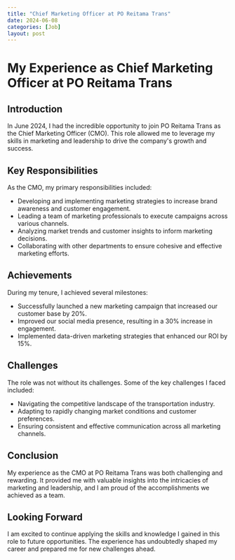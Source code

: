 ```yaml
---
title: "Chief Marketing Officer at PO Reitama Trans"
date: 2024-06-08
categories: [Job]
layout: post
---
```

# My Experience as Chief Marketing Officer at PO Reitama Trans

## Introduction
In June 2024, I had the incredible opportunity to join PO Reitama Trans as the Chief Marketing Officer (CMO). This role allowed me to leverage my skills in marketing and leadership to drive the company's growth and success.

## Key Responsibilities
As the CMO, my primary responsibilities included:
- Developing and implementing marketing strategies to increase brand awareness and customer engagement.
- Leading a team of marketing professionals to execute campaigns across various channels.
- Analyzing market trends and customer insights to inform marketing decisions.
- Collaborating with other departments to ensure cohesive and effective marketing efforts.

## Achievements
During my tenure, I achieved several milestones:
- Successfully launched a new marketing campaign that increased our customer base by 20%.
- Improved our social media presence, resulting in a 30% increase in engagement.
- Implemented data-driven marketing strategies that enhanced our ROI by 15%.

## Challenges
The role was not without its challenges. Some of the key challenges I faced included:
- Navigating the competitive landscape of the transportation industry.
- Adapting to rapidly changing market conditions and customer preferences.
- Ensuring consistent and effective communication across all marketing channels.

## Conclusion
My experience as the CMO at PO Reitama Trans was both challenging and rewarding. It provided me with valuable insights into the intricacies of marketing and leadership, and I am proud of the accomplishments we achieved as a team.

## Looking Forward
I am excited to continue applying the skills and knowledge I gained in this role to future opportunities. The experience has undoubtedly shaped my career and prepared me for new challenges ahead.
